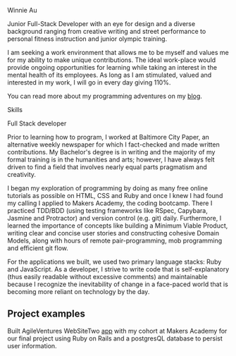 Winnie Au


Junior Full-Stack Developer with an eye for design and a diverse background ranging from creative writing and street performance to personal fitness instruction and junior olympic training.

I am seeking a work environment that allows me to be myself and values me for my ability to make unique contributions. The ideal work-place would provide ongoing opportunities for learning while taking an interest in the mental health of its employees. As long as I am stimulated, valued and interested in my work, I will go in every day giving 110%.

You can read more about my programming adventures on my [blog](http://wbuntinx9.wix.com/keep-calm-code-on).


Skills

Full Stack developer

Prior to learning how to program, I worked at Baltimore City Paper, an alternative weekly newspaper for which I fact-checked and made written contributions. My Bachelor's degree is in writing and the majority of my formal training is in the humanities and arts; however, I have always felt driven to find a field that involves nearly equal parts pragmatism and creativity.

I began my exploration of programming by doing as many free online tutorials as possible on HTML, CSS and Ruby and once I knew I had found my calling I applied to Makers Academy, the coding bootcamp. There I practiced TDD/BDD (using testing frameworks like RSpec, Capybara, Jasmine and Protractor) and version control (e.g. git) daily. Furthermore, I learned the importance of concepts like building a Minimum Viable Product, writing clear and concise user stories and constructing cohesive Domain Models, along with hours of remote pair-programming, mob programming and efficient git flow.

For the applications we built, we used two primary language stacks: Ruby and JavaScript. As a developer, I strive to write code that is self-explanatory (thus easily readable without excessive comments) and maintainable because I recognize the inevitability of change in a face-paced world that is becoming more reliant on technology by the day.


Project examples
---


Built AgileVentures WebSiteTwo [app](https://evening-oasis-1495.herokuapp.com/) with my cohort at Makers Academy for our final project using Ruby on Rails and a postgresQL database to persist user information.
